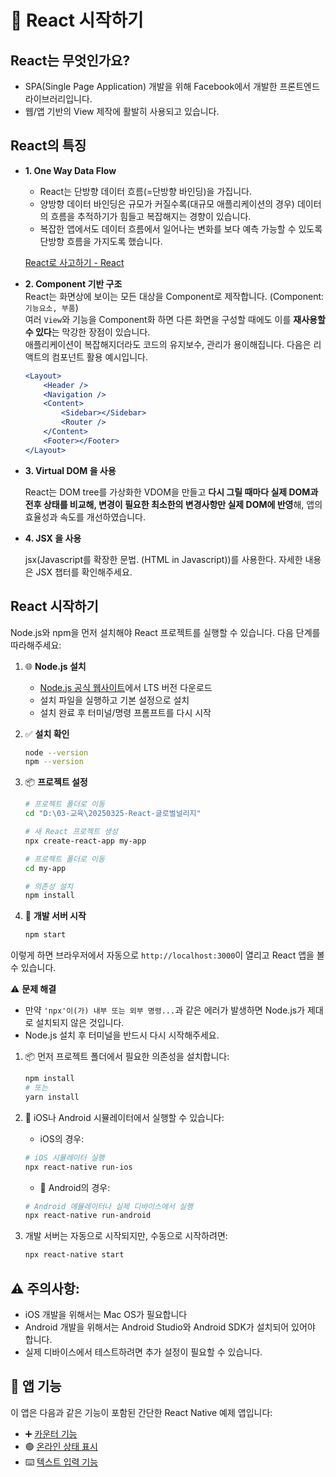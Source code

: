 # 🚀 React 시작하기
## React는 무엇인가요?
- SPA(Single Page Application) 개발을 위해 Facebook에서 개발한 프론트엔드 라이브러리입니다.
- 웹/앱 기반의 View 제작에 활발히 사용되고 있습니다.

## React의 특징

- **1. One Way Data Flow**
    - React는 단방향 데이터 흐름(=단방향 바인딩)을 가집니다.
    - 양방향 데이터 바인딩은 규모가 커질수록(대규모 애플리케이션의 경우) 데이터의 흐름을 추적하기가 힘들고 복잡해지는 경향이 있습니다.
    - 복잡한 앱에서도 데이터 흐름에서 일어나는 변화를 보다 예측 가능할 수 있도록 단방향 흐름을 가지도록 했습니다.
    
    [React로 사고하기 - React](https://react.dev/learn/thinking-in-react)
    
- **2. Component 기반 구조**   
   React는 화면상에 보이는 모든 대상을 Component로 제작합니다. (Component: `기능요소, 부품`)   
    여러 `View`와 기능을 Component화 하면 다른 화면을 구성할 때에도 이를 **재사용할 수 있다**는 막강한 장점이 있습니다.   
    애플리케이션이 복잡해지더라도 코드의 유지보수, 관리가 용이해집니다. 다음은 리액트의 컴포넌트 활용 예시입니다.   
    ```jsx
    <Layout>
        <Header />
        <Navigation />
        <Content>
            <Sidebar></Sidebar>
            <Router />
        </Content>
        <Footer></Footer>
    </Layout>
    ```
    
- **3. Virtual DOM 을 사용**
    
    React는 DOM tree를 가상화한 VDOM을 만들고 **다시 그릴 때마다 실제 DOM과 전후 상태를 비교해, 변경이 필요한 최소한의 변경사항만 실제 DOM에 반영**해, 앱의 효율성과 속도를 개선하였습니다.
    
- **4. JSX 을 사용**
    
    jsx(Javascript를 확장한 문법. (HTML in Javascript))를 사용한다. 자세한 내용은 JSX 챕터를 확인해주세요.

## React 시작하기
Node.js와 npm을 먼저 설치해야 React 프로젝트를 실행할 수 있습니다. 다음 단계를 따라해주세요:

1. 🌐 **Node.js 설치**
   - [Node.js 공식 웹사이트](https://nodejs.org/)에서 LTS 버전 다운로드
   - 설치 파일을 실행하고 기본 설정으로 설치
   - 설치 완료 후 터미널/명령 프롬프트를 다시 시작

2. ✅ **설치 확인**
   ```sh
   node --version
   npm --version
   ```

3. 📦 **프로젝트 설정**
   ```sh
   # 프로젝트 폴더로 이동
   cd "D:\03-교육\20250325-React-글로벌널리지"

   # 새 React 프로젝트 생성
   npx create-react-app my-app

   # 프로젝트 폴더로 이동
   cd my-app

   # 의존성 설치
   npm install
   ```

4. 🚀 **개발 서버 시작**
   ```sh
   npm start
   ```

이렇게 하면 브라우저에서 자동으로 `http://localhost:3000`이 열리고 React 앱을 볼 수 있습니다.

⚠️ **문제 해결**
- 만약 `'npx'이(가) 내부 또는 외부 명령...`과 같은 에러가 발생하면 Node.js가 제대로 설치되지 않은 것입니다.
- Node.js 설치 후 터미널을 반드시 다시 시작해주세요.
1. 📦 먼저 프로젝트 폴더에서 필요한 의존성을 설치합니다:
    ```sh
    npm install
    # 또는
    yarn install
    ```

2. 📱 iOS나 Android 시뮬레이터에서 실행할 수 있습니다:

    - iOS의 경우:
    ```sh
    # iOS 시뮬레이터 실행
    npx react-native run-ios
    ```

    - 🤖 Android의 경우:
    ```sh
    # Android 에뮬레이터나 실제 디바이스에서 실행
    npx react-native run-android
    ```

3. 개발 서버는 자동으로 시작되지만, 수동으로 시작하려면:
    ```sh
    npx react-native start
    ```

## ⚠️ 주의사항:
- iOS 개발을 위해서는 Mac OS가 필요합니다
- Android 개발을 위해서는 Android Studio와 Android SDK가 설치되어 있어야 합니다.
- 실제 디바이스에서 테스트하려면 추가 설정이 필요할 수 있습니다.

## 🎯 앱 기능
이 앱은 다음과 같은 기능이 포함된 간단한 React Native 예제 앱입니다:
- ➕ [카운터 기능](Day01-02-시작하기-Counter-앱.md)
- 🟢 [온라인 상태 표시](Day01-03-시작하기-온라인-상태-표시-앱.md)
- ⌨️ [텍스트 입력 기능](Day01-04-시작하기-텍스트-입력-앱.md)